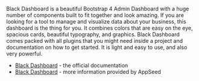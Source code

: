 Black Dashboard is a beautiful Bootstrap 4 Admin Dashboard with a huge number of components built to fit together and look amazing. If you are looking for a tool to manage and visualize data about your business, this dashboard is the thing for you. It combines colors that are easy on the eye, spacious cards, beautiful typography, and graphics. Black Dashboard comes packed with all plugins that you might need inside a project and documentation on how to get started. It is light and easy to use, and also very powerful.

- [Black Dashboard](https://demos.creative-tim.com/black-dashboard/docs/1.0/getting-started/introduction.html?AFFILIATE=128200) - the official documentation
- [Black Dashboard](/bootstrap-template/black-dashboard/) - more information provided by AppSeed

<br />
